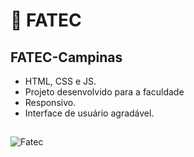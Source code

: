 # :school: FATEC

##  FATEC-Campinas 
- HTML, CSS e JS.
- Projeto desenvolvido para a faculdade
- Responsivo.
- Interface de usuário agradável.
##
![Fatec](https://user-images.githubusercontent.com/83035443/214399870-feebfa69-e401-4563-81aa-10bf6e55bb53.png)
